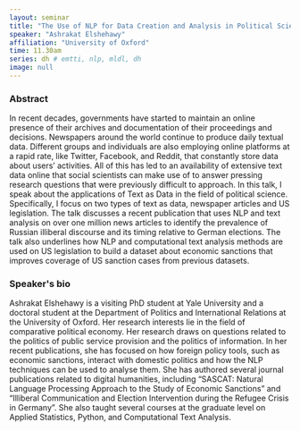```yaml
---
layout: seminar
title: "The Use of NLP for Data Creation and Analysis in Political Science: Computational Text Analysis using Newspapers and Legislation Documents"
speaker: "Ashrakat Elshehawy"
affiliation: "University of Oxford"
time: 11.30am
series: dh # emtti, nlp, mldl, dh 
image: null 
---
```


### Abstract

In recent decades, governments have started to maintain an online presence of their archives and documentation of their proceedings and decisions. Newspapers around the world continue to produce daily textual data. Different groups and individuals are also employing online platforms at a rapid rate, like Twitter, Facebook, and Reddit, that constantly store data about users’ activities. All of this has led to an availability of extensive text data online that social scientists can make use of to answer pressing research questions that were previously difficult to approach. In this talk, I speak about the applications of Text as Data in the field of political science. Specifically, I focus on two types of text as data, newspaper articles and US legislation. The talk discusses a recent publication that uses NLP and text analysis on over one million news articles to identify the prevalence of Russian illiberal discourse and its timing relative to German elections. The talk also underlines how NLP and computational text analysis methods are used on US legislation to build a dataset about economic sanctions that improves coverage of US sanction cases from previous datasets.

### Speaker's bio

Ashrakat Elshehawy is a visiting PhD student at Yale University and a doctoral student at the Department of Politics and International Relations at the University of Oxford. Her research interests lie in the field of comparative political economy. Her research draws on questions related to the politics of public service provision and the politics of information. In her recent publications, she has focused on how foreign policy tools, such as economic sanctions, interact with domestic politics and how the NLP techniques can be used to analyse them. She has authored several journal publications related to digital humanities, including “SASCAT: Natural Language Processing Approach to the Study of Economic Sanctions” and “Illiberal Communication and Election Intervention during the Refugee Crisis in Germany”. She also taught several courses at the graduate level on Applied Statistics, Python, and Computational Text Analysis.
